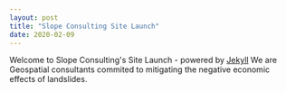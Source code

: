 ```yaml
---
layout: post
title: "Slope Consulting Site Launch"
date: 2020-02-09
---
```


Welcome to Slope Consulting's Site Launch - powered by [Jekyll](http://jekyllrb.com) We are Geospatial consultants commited to mitigating the negative economic effects of landslides.
